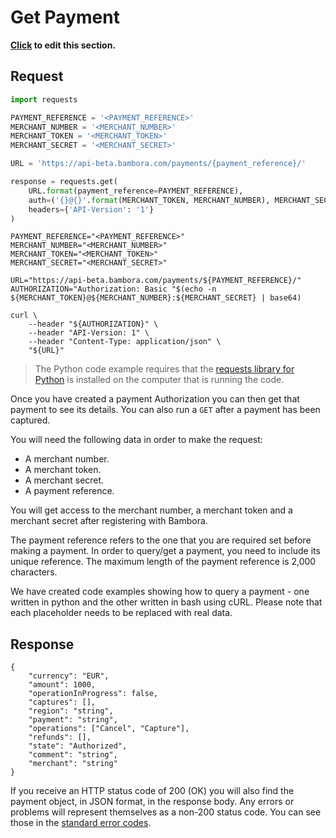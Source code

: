 # Get Payment

**[Click](https://github.com/bambora/dev.bambora.com/blob/master/source/includes/api/_get_payment.md) to edit this section.**

## Request

```python
import requests

PAYMENT_REFERENCE = '<PAYMENT_REFERENCE>'
MERCHANT_NUMBER = '<MERCHANT_NUMBER>'
MERCHANT_TOKEN = '<MERCHANT_TOKEN>'
MERCHANT_SECRET = '<MERCHANT_SECRET>'

URL = 'https://api-beta.bambora.com/payments/{payment_reference}/'

response = requests.get(
    URL.format(payment_reference=PAYMENT_REFERENCE),
    auth=('{}@{}'.format(MERCHANT_TOKEN, MERCHANT_NUMBER), MERCHANT_SECRET),
    headers={'API-Version': '1'}
)
```

```shell
PAYMENT_REFERENCE="<PAYMENT_REFERENCE>"
MERCHANT_NUMBER="<MERCHANT_NUMBER>"
MERCHANT_TOKEN="<MERCHANT_TOKEN>"
MERCHANT_SECRET="<MERCHANT_SECRET>"

URL="https://api-beta.bambora.com/payments/${PAYMENT_REFERENCE}/"
AUTHORIZATION="Authorization: Basic "$(echo -n ${MERCHANT_TOKEN}@${MERCHANT_NUMBER}:${MERCHANT_SECRET} | base64)

curl \
    --header "${AUTHORIZATION}" \
    --header "API-Version: 1" \
    --header "Content-Type: application/json" \
    "${URL}"
```


> The Python code example requires that the [requests library for Python](https://github.com/kennethreitz/requests/) is installed on the computer that is running the code.

Once you have created a payment Authorization you can then get that payment to see its details. You can also run a `GET` after a payment has been captured.

You will need the following data in order to make the request:

  * A merchant number.
  * A merchant token.
  * A merchant secret.
  * A payment reference.

You will get access to the merchant number, a merchant token and a merchant secret after registering with Bambora.

The payment reference refers to the one that you are required set
before making a payment. In order to query/get a payment, you need to
include its unique reference. The maximum length of the payment
reference is 2,000 characters.

We have created code examples showing how to query a payment - one written in python and the other written in bash using cURL. Please note that each placeholder needs to be replaced with real data.

## Response

```Response:
{
    "currency": "EUR",
    "amount": 1000,
    "operationInProgress": false,
    "captures": [],
    "region": "string",
    "payment": "string",
    "operations": ["Cancel", "Capture"],
    "refunds": [],
    "state": "Authorized",
    "comment": "string",
    "merchant": "string"
}

```

If you receive an HTTP status code of 200 (OK) you will also find the payment object, in JSON format, in the response body. Any errors or problems will represent themselves as a non-200 status code. You can see those in the [standard error codes](./api.html#errors).
